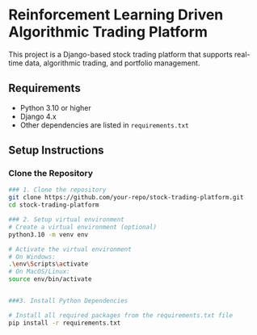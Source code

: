 # Reinforcement Learning Driven Algorithmic Trading Platform

This project is a Django-based stock trading platform that supports real-time data, algorithmic trading, and portfolio management.

## Requirements

- Python 3.10 or higher
- Django 4.x
- Other dependencies are listed in `requirements.txt`

## Setup Instructions

### Clone the Repository

```bash
### 1. Clone the repository
git clone https://github.com/your-repo/stock-trading-platform.git
cd stock-trading-platform

### 2. Setup virtual environment
# Create a virtual environment (optional)
python3.10 -m venv env

# Activate the virtual environment
# On Windows:
.\env\Scripts\activate
# On MacOS/Linux:
source env/bin/activate


###3. Install Python Dependencies

# Install all required packages from the requirements.txt file
pip install -r requirements.txt